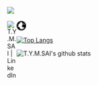 ![](https://komarev.com/ghpvc/?username=tymsai&color=blueviolet&style=plastic&label=VIEWS)

[<img align="center" alt="tymsai.netlify.app" width="22px" src="https://raw.githubusercontent.com/iconic/open-iconic/master/svg/globe.svg" />][website]
[<img align="left" alt="T.Y.M.SAI | LinkedIn" width="22px" src="https://cdn.jsdelivr.net/npm/simple-icons@v3/icons/linkedin.svg" />][linkedin]

[website]: https://tymsai.netlify.app
[linkedin]: https://www.linkedin.com/in/t-y-m-sai-4ab087203

[![Top Langs](https://github-readme-stats.vercel.app/api/top-langs/?username=tymsai&hide=html&layout=compact)](https://github.com/tymsai/github-readme-stats)

![T.Y.M.SAI's github stats](https://github-readme-stats-nine-lilac.vercel.app/api?username=tymsai&show_icons=true)
